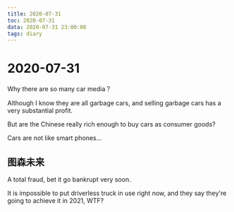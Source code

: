 ```yaml
---
title: 2020-07-31
toc: 2020-07-31
data: 2020-07-31 23:00:00
tags: diary
---
```



# 2020-07-31

Why there are so many car media？

Although I know they are all garbage cars, and selling garbage cars has a very substantial profit.

But are the Chinese really rich enough to buy cars as consumer goods?

Cars are not like smart phones...

## 图森未来

A total fraud, bet it go bankrupt very soon.

It is impossible to put driverless truck in use right now, and they say they're going to achieve it in 2021, WTF?

